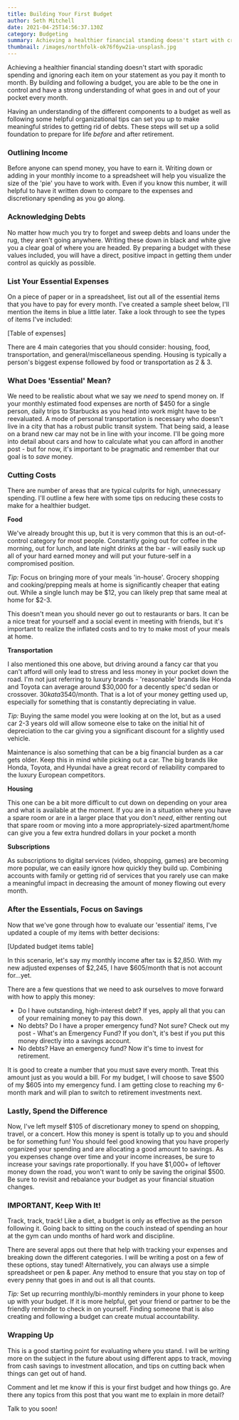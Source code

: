 ```yaml
---
title: Building Your First Budget
author: Seth Mitchell
date: 2021-04-25T14:56:37.130Z
category: Budgeting
summary: Achieving a healthier financial standing doesn't start with crazy spending and ignoring each item on your statement as you pay it month to month. By building and following a budget, you are able to be the one in control and have a strong understanding of what goes in and out of your pocket every month.
thumbnail: /images/northfolk-ok76f6yw2ia-unsplash.jpg
---
```


Achieving a healthier financial standing doesn't start with sporadic spending and ignoring each item on your statement as you pay it month to month. By building and following a budget, you are able to be the one in control and have a strong understanding of what goes in and out of your pocket every month.

Having an understanding of the different components to a budget as well as following some helpful organizational tips can set you up to make meaningful strides to getting rid of debts. These steps will set up a solid foundation to prepare for life *before* and after retirement.

### Outlining Income

Before anyone can spend money, you have to earn it. Writing down or adding in your monthly income to a spreadsheet will help you visualize the size of the 'pie' you have to work with. Even if you know this number, it will helpful to have it written down to compare to the expenses and discretionary spending as you go along.

### Acknowledging Debts

No matter how much you try to forget and sweep debts and loans under the rug, they aren't going anywhere. Writing these down in black and white give you a clear goal of where you are headed. By preparing a budget with these values included, you will have a direct, positive impact in getting them under control as quickly as possible.

### List Your Essential Expenses

On a piece of paper or in a spreadsheet, list out all of the essential items that you have to pay for every month. I've created a sample sheet below, I'll mention the items in blue a little later. Take a look through to see the types of items I've included:

\[Table of expenses]

There are 4 main categories that you should consider: housing, food, transportation, and general/miscellaneous spending. Housing is typically a person's biggest expense followed by food or transportation as 2 & 3.

### What Does 'Essential' Mean?

We need to be realistic about what we say we _need_ to spend money on. If your monthly estimated food expenses are north of $450 for a single person, daily trips to Starbucks as you head into work might have to be reevaluated. A mode of personal transportation is necessary who doesn't live in a city that has a robust public transit system. That being said, a lease on a brand new car may not be in line with your income. I'll be going more into detail about cars and how to calculate what you can afford in another post - but for now, it's important to be pragmatic and remember that our goal is to _save_ money.

### Cutting Costs

There are number of areas that are typical culprits for high, unnecessary spending. I'll outline a few here with some tips on reducing these costs to make for a healthier budget.

**Food**

We've already brought this up, but it is very common that this is an out-of-control category for most people. Constantly going out for coffee in the morning, out for lunch, and late night drinks at the bar - will easily suck up all of your hard earned money and will put your future-self in a compromised position.

_Tip:_ Focus on bringing more of your meals 'in-house'. Grocery shopping and cooking/prepping meals at home is significantly cheaper that eating out. While a single lunch may be $12, you can likely prep that same meal at home for $2-3.

This doesn't mean you should never go out to restaurants or bars. It can be a nice treat for yourself and a social event in meeting with friends, but it's important to realize the inflated costs and to try to make most of your meals at home.

**Transportation**

I also mentioned this one above, but driving around a fancy car that you can't afford will only lead to stress and less money in your pocket down the road. I'm not just referring to luxury brands - 'reasonable' brands like Honda and Toyota can average around $30,000 for a decently spec'd sedan or crossover. $30k at a 3% interest rate for a 5 year loan is ~$540/month. That is a lot of your money getting used up, especially for something that is constantly depreciating in value.

_Tip:_ Buying the same model you were looking at on the lot, but as a used car 2-3 years old will allow someone else to take on the initial hit of depreciation to the car giving you a significant discount for a slightly used vehicle.

Maintenance is also something that can be a big financial burden as a car gets older. Keep this in mind while picking out a car. The big brands like Honda, Toyota, and Hyundai have a great record of reliability compared to the luxury European competitors.

**Housing**

This one can be a bit more difficult to cut down on depending on your area and what is available at the moment. If you are in a situation where you have a spare room or are in a larger place that you don't _need_, either renting out that spare room or moving into a more appropriately-sized apartment/home can give you a few extra hundred dollars in your pocket a month

**Subscriptions**

As subscriptions to digital services (video, shopping, games) are becoming more popular, we can easily ignore how quickly they build up. Combining accounts with family or getting rid of services that you rarely use can make a meaningful impact in decreasing the amount of money flowing out every month.

### After the Essentials, Focus on Savings

Now that we've gone through how to evaluate our 'essential' items, I've updated a couple of my items with better decisions:

\[Updated budget items table]

In this scenario, let's say my monthly income after tax is $2,850. With my new adjusted expenses of $2,245, I have $605/month that is not account for...yet.

There are a few questions that we need to ask ourselves to move forward with how to apply this money:

- Do I have outstanding, high-interest debt? If yes, apply all that you can of your remaining money to pay this down.
- No debts? Do I have a proper emergency fund? Not sure? Check out my post - What's an Emergency Fund? If you don't, it's best if you put this money directly into a savings account.
- No debts? Have an emergency fund? Now it's time to invest for retirement.

It is good to create a number that you must save every month. Treat this amount just as you would a bill. For my budget, I will choose to save $500 of my $605 into my emergency fund. I am getting close to reaching my 6-month mark and will plan to switch to retirement investments next.

### Lastly, Spend the Difference

Now, I've left myself $105 of discretionary money to spend on shopping, travel, or a concert. How this money is spent is totally up to you and should be for something fun! You should feel good knowing that you have properly organized your spending and are allocating a good amount to savings. As you expenses change over time and your income increases, be sure to increase your savings rate proportionally. If you have $1,000+ of leftover money down the road, you won't want to only be saving the original $500. Be sure to revisit and rebalance your budget as your financial situation changes.

### IMPORTANT, Keep With It!

Track, track, track! Like a diet, a budget is only as effective as the person following it. Going back to sitting on the couch instead of spending an hour at the gym can undo months of hard work and discipline.

There are several apps out there that help with tracking your expenses and breaking down the different categories. I will be writing a post on a few of these options, stay tuned! Alternatively, you can always use a simple spreadsheet or pen & paper. Any method to ensure that you stay on top of every penny that goes in and out is all that counts.

_Tip:_ Set up recurring monthly/bi-monthly reminders in your phone to keep up with your budget. If it is more helpful, get your friend or partner to be the friendly reminder to check in on yourself. Finding someone that is also creating and following a budget can create mutual accountability.

### Wrapping Up

This is a good starting point for evaluating where you stand. I will be writing more on the subject in the future about using different apps to track, moving from cash savings to investment allocation, and tips on cutting back when things can get out of hand.

Comment and let me know if this is your first budget and how things go. Are there any topics from this post that you want me to explain in more detail?

Talk to you soon!
